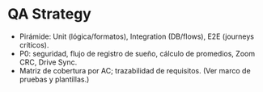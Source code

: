 # QA Strategy

- Pirámide: Unit (lógica/formatos), Integration (DB/flows), E2E (journeys críticos).
- P0: seguridad, flujo de registro de sueño, cálculo de promedios, Zoom CRC, Drive Sync.
- Matriz de cobertura por AC; trazabilidad de requisitos. (Ver marco de pruebas y plantillas.)
